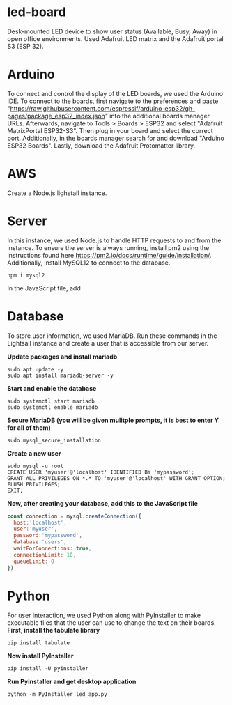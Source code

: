 # led-board
Desk-mounted LED device to show user status (Available, Busy, Away) in open office environments.
Used Adafruit LED matrix and the Adafruit portal S3 (ESP 32).

# Arduino
To connect and control the display of the LED boards, we used the Arduino IDE. To connect to the boards, first navigate to the preferences and paste "https://raw.githubusercontent.com/espressif/arduino-esp32/gh-pages/package_esp32_index.json" into the additional boards manager URLs. Afterwards, navigate to Tools > Boards > ESP32 and select "Adafruit MatrixPortal ESP32-S3". Then plug in your board and select the correct port. Additionally, in the boards manager search for and download "Arduino ESP32 Boards". Lastly, download the Adafruit Protomatter library. 

# AWS
Create a Node.js lighstail instance.

# Server
In this instance, we used Node.js to handle HTTP requests to and from the instance. 
To ensure the server is always running, install pm2 using the instructions found here https://pm2.io/docs/runtime/guide/installation/.
Additionally, install MySQL12 to connect to the database.
```
npm i mysql2
```
In the JavaScript file, add


# Database
To store user information, we used MariaDB. Run these commands in the Lightsail instance and create a user that is accessible from our server. 

**Update packages and install mariadb**
```
sudo apt update -y
sudo apt install mariadb-server -y
```
**Start and enable the database**
```
sudo systemctl start mariadb
sudo systemctl enable mariadb
```
**Secure MariaDB (you will be given mulitple prompts, it is best to enter Y for all of them)**
```
sudo mysql_secure_installation
```
**Create a new user**
```
sudo mysql -u root
CREATE USER 'myuser'@'localhost' IDENTIFIED BY 'mypassword';
GRANT ALL PRIVILEGES ON *.* TO 'myuser'@'localhost' WITH GRANT OPTION;
FLUSH PRIVILEGES;
EXIT;
```
**Now, after creating your database, add this to the JavaScript file**
```Javascript
const connection = mysql.createConnection({
  host:'localhost',
  user:'myuser',
  password:'mypassword',
  database:'users',
  waitForConnections: true,
  connectionLimit: 10,
  queueLimit: 0
})
```
# Python
For user interaction, we used Python along with PyInstaller to make executable files that the user can use to change the text on their boards. 
**First, install the tabulate library**
```
pip install tabulate
```
**Now install PyInstaller**
```
pip install -U pyinstaller
```
**Run Pyinstaller and get desktop application**
```
python -m PyInstaller led_app.py
```
